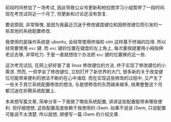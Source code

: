 前段时间参加了一场考试, 因此导致公众号更新和柏拉图学习小组暂停了一段时间. 现在考完试将近一个月了, 但更新和讨论还没有恢复.

要说原因, 非常惭愧, 是因为我最近沉迷于修改键盘键位和因修改键位而引发的一些其他的系统配置修改.

我使用的是操作系统是 ubuntu, 会经常使用终端和 vim 这样基于终端的应用. 所以经常要使用 `esc` 键. 而 `esc` 键的位置在键盘的左上角上, 每次要按就要用小拇指伸老远去够, 非常吃力. 于是一直就想找个办法把 `esc` 键的位置换的近一些. 

这次考完试后, 在网上好好查了查 linux 修改键位的方法. 终于实现了修改键位的小需求. 然而, 一但学会了修改键位, 立刻打开了新世界的大门, 很多新的关于改变键位可能带来便利的想法不断的在心中涌现. 而在实现这些修改的过程中, 又产生了一些关于其它系统配置修改的想法, 与是想修改的东西越来越多, 结果整整这个月都沉迷在折腾系统配置上.

本来想写篇文章, 简单分享一下我做了哪些系统配置, 讲讲这些配置能带来哪些便利. 但仔细想想, 这些配置高度依赖于我使用的 i3wm. 如果不说说 i3wm, 只说配置可能说不太清楚. 所以就想, 顺便写一篇 i3wm 的介绍文章.



















